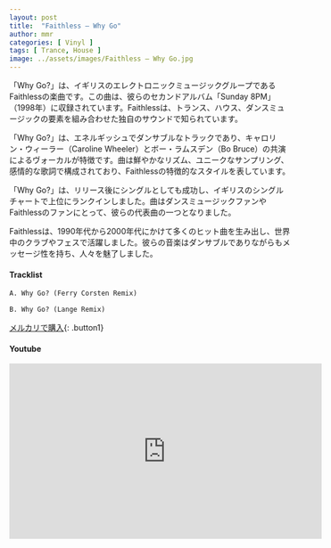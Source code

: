```yaml
---
layout: post
title:  "Faithless – Why Go"
author: mmr
categories: [ Vinyl ]
tags: [ Trance, House ]
image: ../assets/images/Faithless – Why Go.jpg
---
```


「Why Go?」は、イギリスのエレクトロニックミュージックグループであるFaithlessの楽曲です。この曲は、彼らのセカンドアルバム「Sunday 8PM」（1998年）に収録されています。Faithlessは、トランス、ハウス、ダンスミュージックの要素を組み合わせた独自のサウンドで知られています。

「Why Go?」は、エネルギッシュでダンサブルなトラックであり、キャロリン・ウィーラー（Caroline Wheeler）とボー・ラムスデン（Bo Bruce）の共演によるヴォーカルが特徴です。曲は鮮やかなリズム、ユニークなサンプリング、感情的な歌詞で構成されており、Faithlessの特徴的なスタイルを表しています。

「Why Go?」は、リリース後にシングルとしても成功し、イギリスのシングルチャートで上位にランクインしました。曲はダンスミュージックファンやFaithlessのファンにとって、彼らの代表曲の一つとなりました。

Faithlessは、1990年代から2000年代にかけて多くのヒット曲を生み出し、世界中のクラブやフェスで活躍しました。彼らの音楽はダンサブルでありながらもメッセージ性を持ち、人々を魅了しました。

#### Tracklist
```md
A. Why Go? (Ferry Corsten Remix)

B. Why Go? (Lange Remix)
```

[メルカリで購入](https://jp.mercari.com/item/m84616274474?afid=6142608987){: .button1}

#### Youtube
<iframe width="560" height="315" src="https://www.youtube.com/embed/tdl5x0fX3vM?si=MGK2CNjKdJUPsXjX" title="YouTube video player" frameborder="0" allow="accelerometer; autoplay; clipboard-write; encrypted-media; gyroscope; picture-in-picture; web-share" referrerpolicy="strict-origin-when-cross-origin" allowfullscreen></iframe>